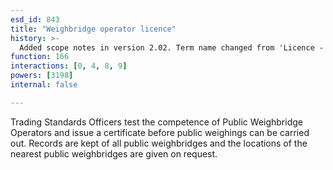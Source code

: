 ```yaml
---
esd_id: 843
title: "Weighbridge operator licence"
history: >-
  Added scope notes in version 2.02. Term name changed from 'Licence - weighbridge operator' to 'Licences - weighbridge operator's' in version 3.00.. Name changed to 'Weighbridge operator licence' in version 4.00.
function: 166
interactions: [0, 4, 8, 9]
powers: [3198]
internal: false

---
```


Trading Standards Officers test the competence of Public Weighbridge Operators and issue a certificate before public weighings can be carried out. Records are kept of all public weighbridges and the locations of the nearest public weighbridges are given on request.

